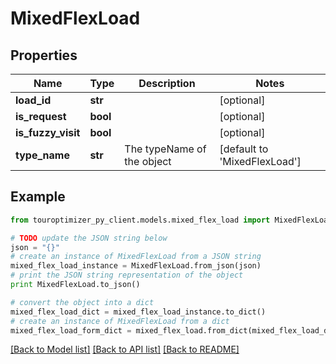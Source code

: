 # MixedFlexLoad


## Properties

Name | Type | Description | Notes
------------ | ------------- | ------------- | -------------
**load_id** | **str** |  | [optional] 
**is_request** | **bool** |  | [optional] 
**is_fuzzy_visit** | **bool** |  | [optional] 
**type_name** | **str** | The typeName of the object | [default to 'MixedFlexLoad']

## Example

```python
from touroptimizer_py_client.models.mixed_flex_load import MixedFlexLoad

# TODO update the JSON string below
json = "{}"
# create an instance of MixedFlexLoad from a JSON string
mixed_flex_load_instance = MixedFlexLoad.from_json(json)
# print the JSON string representation of the object
print MixedFlexLoad.to_json()

# convert the object into a dict
mixed_flex_load_dict = mixed_flex_load_instance.to_dict()
# create an instance of MixedFlexLoad from a dict
mixed_flex_load_form_dict = mixed_flex_load.from_dict(mixed_flex_load_dict)
```
[[Back to Model list]](../README.md#documentation-for-models) [[Back to API list]](../README.md#documentation-for-api-endpoints) [[Back to README]](../README.md)


